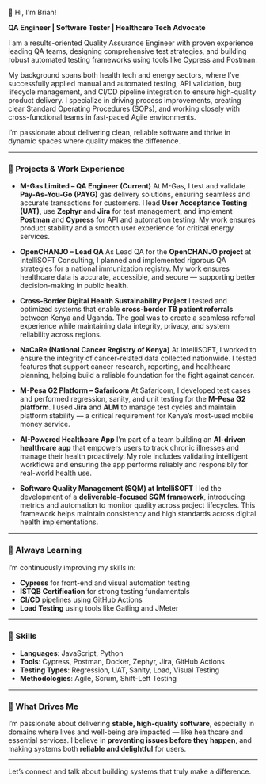 👋 Hi, I'm Brian!

**QA Engineer | Software Tester | Healthcare Tech Advocate**

I am a results-oriented Quality Assurance Engineer with proven experience leading QA teams, designing comprehensive test strategies, and building robust automated testing frameworks using tools like Cypress and Postman.

My background spans both health tech and energy sectors, where I’ve successfully applied manual and automated testing, API validation, bug lifecycle management, and CI/CD pipeline integration to ensure high-quality product delivery. I specialize in driving process improvements, creating clear Standard Operating Procedures (SOPs), and working closely with cross-functional teams in fast-paced Agile environments.

I’m passionate about delivering clean, reliable software and thrive in dynamic spaces where quality makes the difference.

---

### 🔑 Projects & Work Experience

* **M-Gas Limited – QA Engineer (Current)**
  At M-Gas, I test and validate **Pay-As-You-Go (PAYG)** gas delivery solutions, ensuring seamless and accurate transactions for customers. I lead **User Acceptance Testing (UAT)**, use **Zephyr** and **Jira** for test management, and implement **Postman** and **Cypress** for API and automation testing. My work ensures product stability and a smooth user experience for critical energy services.

* **OpenCHANJO – Lead QA**
  As Lead QA for the **OpenCHANJO project** at IntelliSOFT Consulting, I planned and implemented rigorous QA strategies for a national immunization registry. My work ensures healthcare data is accurate, accessible, and secure — supporting better decision-making in public health.

* **Cross-Border Digital Health Sustainability Project**
  I tested and optimized systems that enable **cross-border TB patient referrals** between Kenya and Uganda. The goal was to create a seamless referral experience while maintaining data integrity, privacy, and system reliability across regions.

* **NaCaRe (National Cancer Registry of Kenya)**
  At IntelliSOFT, I worked to ensure the integrity of cancer-related data collected nationwide. I tested features that support cancer research, reporting, and healthcare planning, helping build a reliable foundation for the fight against cancer.

* **M-Pesa G2 Platform – Safaricom**
  At Safaricom, I developed test cases and performed regression, sanity, and unit testing for the **M-Pesa G2 platform**. I used **Jira** and **ALM** to manage test cycles and maintain platform stability — a critical requirement for Kenya’s most-used mobile money service.

* **AI-Powered Healthcare App**
  I’m part of a team building an **AI-driven healthcare app** that empowers users to track chronic illnesses and manage their health proactively. My role includes validating intelligent workflows and ensuring the app performs reliably and responsibly for real-world health use.

* **Software Quality Management (SQM) at IntelliSOFT**
  I led the development of a **deliverable-focused SQM framework**, introducing metrics and automation to monitor quality across project lifecycles. This framework helps maintain consistency and high standards across digital health implementations.

---

### 🌱 Always Learning

I’m continuously improving my skills in:

* **Cypress** for front-end and visual automation testing
* **ISTQB Certification** for strong testing fundamentals
* **CI/CD** pipelines using GitHub Actions
* **Load Testing** using tools like Gatling and JMeter

---

### 💼 Skills

* **Languages**: JavaScript, Python
* **Tools**: Cypress, Postman, Docker, Zephyr, Jira, GitHub Actions
* **Testing Types**: Regression, UAT, Sanity, Load, Visual Testing
* **Methodologies**: Agile, Scrum, Shift-Left Testing

---

### 🚀 What Drives Me

I’m passionate about delivering **stable, high-quality software**, especially in domains where lives and well-being are impacted — like healthcare and essential services. I believe in **preventing issues before they happen**, and making systems both **reliable and delightful** for users.

---

Let’s connect and talk about building systems that truly make a difference.
